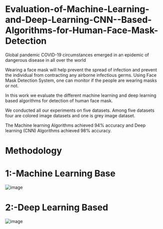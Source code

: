 # Evaluation-of-Machine-Learning-and-Deep-Learning-CNN--Based-Algorithms-for-Human-Face-Mask-Detection
Global pandemic COVID-19 circumstances emerged in an epidemic of dangerous disease in all over the world

Wearing a face mask will help prevent the spread of infection and prevent the individual from contracting any airborne infectious germs.
Using Face Mask Detection System, one can monitor if the people are wearing masks or not. 

In this work we evaluate the different machine learning and deep learning based algorithms for detection of human face mask.

We conducted all our experiments on five datasets. Among five datasets four are colored image datasets and one is grey image dataset.

The Machine learning Algorithms achieved 94% accuracy and Deep learning (CNN) Algorithms achieved 98% accuracy.
# Methodology
# 1:-Machine Learning Base
![image](https://github.com/user-attachments/assets/2b92da76-93e7-4e6f-bf31-0d95159a8b67)
# 2:-Deep Learning Based
![image](https://github.com/user-attachments/assets/7bf4d29b-ce9f-49ec-bcb6-4d9c8f3ff4a2)





